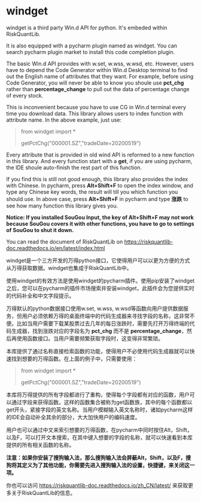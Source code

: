 # windget
windget is a third party Win.d API for python. It's embeded within RiskQuantLib. 

It is also equipped with a pycharm plugin named as windget. You can search pycharm plugin market to install this code completion plugin.

The basic Win.d API provides with w.set, w.wss, w.wsd, etc. However, users have to depend the Code Generator within Win.d Desktop terminal to find out the English name of attributes that they want. For example, before using Code Generator, you will never be able to know you shoule use **pct_chg** rather than **percentage_change** to pull out the data of percentage change of every stock.

This is inconvenient because you have to use CG in Win.d terminal every time you download data. This library allows users to index function with attribute name. In the above example, just use:

>from windget import *  
> 
>getPctChg("000001.SZ","tradeDate=20200519")

Every attribute that is provided in old wind API is reformed to a new function in this library. And every function start with a **get**, if you are using pycharm, the IDE shoule auto-finish the rest part of this function.

If you find this is still not good enough, this library also provides the index with Chinese. In pycharm, press **Alt+Shift+F** to open the index window, and type any Chinese key words, the result will till you which function you should use. In above case, press **Alt+Shift+F** in pycharm and type **涨跌** to see how many function this library gives you.

**Notice: If you installed SouGou Input, the key of Alt+Shift+F may not work because SouGou covers it with other functions, you have to go to settings of SouGou to shut it down.**

You can read the document of RiskQuantLib on https://riskquantlib-doc.readthedocs.io/en/latest/index.html

windget是一个三方开发的万得python接口，它使得用户可以以更为方便的方式从万得获取数据。windget也集成于RiskQuantLib中。

使用windget的有效方法是使用windget的pycharm插件。使用pip安装了windget之后，您可以在pycharm的插件市场搜索并安装windget，此插件会为您提供实时的代码补全和中文字段提示。

万得默认的python数据接口使用w.set, w.wss, w.wsd等函数向用户提供数据服务，但用户必须依赖万得的桌面终端中的代码生成器来寻找字段的名称，这非常不便。比如当用户需要下载某股票过去几年的每日涨跌时，需要先打开万得终端的代码生成器，找到涨跌对应的字段名为 **pct_chg** 而不是 **percentage_change**，然后再使用函数接口。当用户需要频繁获取字段时，这变得非常繁琐。

本库提供了通过名称直接检索函数的功能，使得用户不必使用代码生成器就可以快速找到想要的万得函数。在上面的例子中，只需要使用：

>from windget import *  
> 
>getPctChg("000001.SZ","tradeDate=20200519")

本库将万得提供的所有字段都进行了重构，使得每个字段都有对应的函数，用户可以通过字段来获得函数。这样的函数集合被称为get函数族，其中的每个函数都以get开头，紧接字段的英文名称。当用户模糊输入英文名称时，诸如pycharm这样的IDE会自动补全其余的部分，大大加快用户的编码速度。

用户也可以通过中文来索引想要的万得函数，在pycharm中同时按住Alt，Shift，以及F，可以打开文本搜索，在其中键入想要的字段的名称，就可以快速看到本库提供的所有相关函数的名称。

**注意：如果你安装了搜狗输入法，那么搜狗输入法会屏蔽Alt，Shift，以及F，搜狗将其定义为了其他功能，你需要先进入搜狗输入法的设置，快捷键，来关闭这一项。**

你也可以访问 https://riskquantlib-doc.readthedocs.io/zh_CN/latest/ 来获取更多关于RiskQuantLib的信息。
